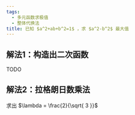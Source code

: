 ```yaml
---
tags:
  - 多元函数求极值
  - 整体代换法
title: 已知 $a^2+ab+b^2=1$ ，求 $a^2-b^2$ 最大值
---
```

## 解法1：构造出二次函数

TODO

## 解法2：拉格朗日数乘法

求出 $\lambda = \frac{2}{\sqrt{ 3 }}$